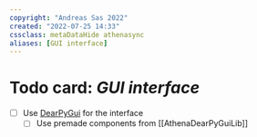 ```yaml
---
copyright: "Andreas Sas 2022"
created: "2022-07-25 14:33"
cssclass: metaDataHide athenasync
aliases: [GUI interface]
---
```


# Todo card: *GUI interface*

- [ ] Use [DearPyGui](https://github.com/hoffstadt/DearPyGui) for the interface
    - [ ] Use premade components from [[AthenaDearPyGuiLib]]
